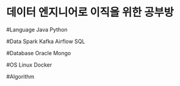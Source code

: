 # 데이터 엔지니어로 이직을 위한 공부방

#Language
Java
Python

#Data
Spark
Kafka
Airflow
SQL

#Database
Oracle
Mongo

#OS
Linux
Docker

#Algorithm



